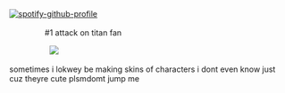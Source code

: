 [![spotify-github-profile](https://spotify-github-profile.kittinanx.com/api/view?uid=wjdes5kajmt1gqhbzctuzbgid&cover_image=true&theme=natemoo-re&show_offline=false&background_color=121212&interchange=true&bar_color=53b14f&bar_color_cover=false)](https://github.com/kittinan/spotify-github-profile)
 ㅤㅤ

  ㅤ ㅤ ㅤ ㅤ#1 attack on titan fan 

 ㅤㅤㅤ ㅤㅤ  ![](https://assets.stickerswiki.app/s/attack_on_titan_junior_high/3faa1a61.thumb.webp)

 sometimes i lokwey be making skins of characters i dont even know just cuz theyre cute plsmdomt jump me
 
 
  ㅤㅤ  ㅤㅤ  ㅤㅤ  ㅤㅤ 
  
